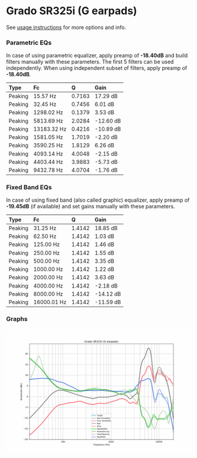 # Grado SR325i (G earpads)
See [usage instructions](https://github.com/jaakkopasanen/AutoEq#usage) for more options and info.

### Parametric EQs
In case of using parametric equalizer, apply preamp of **-18.40dB** and build filters manually
with these parameters. The first 5 filters can be used independently.
When using independent subset of filters, apply preamp of **-18.40dB**.

| Type    | Fc          |      Q | Gain      |
|:--------|:------------|:-------|:----------|
| Peaking | 15.57 Hz    | 0.7163 | 17.29 dB  |
| Peaking | 32.45 Hz    | 0.7456 | 6.01 dB   |
| Peaking | 1298.02 Hz  | 0.1379 | 3.53 dB   |
| Peaking | 5813.69 Hz  | 2.0284 | -12.60 dB |
| Peaking | 13183.32 Hz | 0.4216 | -10.89 dB |
| Peaking | 1581.05 Hz  | 1.7019 | -2.20 dB  |
| Peaking | 3590.25 Hz  | 1.8129 | 6.26 dB   |
| Peaking | 4093.14 Hz  | 4.0048 | -2.15 dB  |
| Peaking | 4403.44 Hz  | 3.9883 | -5.73 dB  |
| Peaking | 9432.78 Hz  | 4.0704 | -1.76 dB  |

### Fixed Band EQs
In case of using fixed band (also called graphic) equalizer, apply preamp of **-19.45dB**
(if available) and set gains manually with these parameters.

| Type    | Fc          |      Q | Gain      |
|:--------|:------------|:-------|:----------|
| Peaking | 31.25 Hz    | 1.4142 | 18.85 dB  |
| Peaking | 62.50 Hz    | 1.4142 | 1.03 dB   |
| Peaking | 125.00 Hz   | 1.4142 | 1.46 dB   |
| Peaking | 250.00 Hz   | 1.4142 | 1.55 dB   |
| Peaking | 500.00 Hz   | 1.4142 | 3.35 dB   |
| Peaking | 1000.00 Hz  | 1.4142 | 1.22 dB   |
| Peaking | 2000.00 Hz  | 1.4142 | 3.63 dB   |
| Peaking | 4000.00 Hz  | 1.4142 | -2.18 dB  |
| Peaking | 8000.00 Hz  | 1.4142 | -14.12 dB |
| Peaking | 16000.01 Hz | 1.4142 | -11.59 dB |

### Graphs
![](./Grado%20SR325i%20(G%20earpads).png)